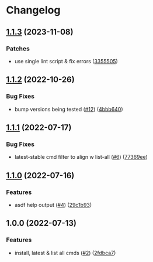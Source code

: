 # Changelog

## [1.1.3](https://github.com/jthegedus/asdf-v/compare/v1.1.2...v1.1.3) (2023-11-08)


### Patches

* use single lint script & fix errors ([3355505](https://github.com/jthegedus/asdf-v/commit/33555056a8aa5939b9db1f30e84b2b5ce9684e46))

## [1.1.2](https://github.com/jthegedus/asdf-v/compare/v1.1.1...v1.1.2) (2022-10-26)


### Bug Fixes

* bump versions being tested ([#12](https://github.com/jthegedus/asdf-v/issues/12)) ([4bbb640](https://github.com/jthegedus/asdf-v/commit/4bbb640b3243eb8c51fcddf2aae592268e2928ce))

## [1.1.1](https://github.com/jthegedus/asdf-v/compare/v1.1.0...v1.1.1) (2022-07-17)


### Bug Fixes

* latest-stable cmd filter to align w list-all ([#6](https://github.com/jthegedus/asdf-v/issues/6)) ([77369ee](https://github.com/jthegedus/asdf-v/commit/77369ee23b6a0e8e49a549649babd9a1a226cd8d))

## [1.1.0](https://github.com/jthegedus/asdf-v/compare/v1.0.0...v1.1.0) (2022-07-16)


### Features

* asdf help output ([#4](https://github.com/jthegedus/asdf-v/issues/4)) ([29c1b93](https://github.com/jthegedus/asdf-v/commit/29c1b937097fe6fdc3300ef3c9c2210cc00456bd))

## 1.0.0 (2022-07-13)

### Features

- install, latest & list all cmds
  ([#2](https://github.com/jthegedus/asdf-v/issues/2))
  ([2fdbca7](https://github.com/jthegedus/asdf-v/commit/2fdbca7250b9a2aa18df0792233fce1fc832a618))

